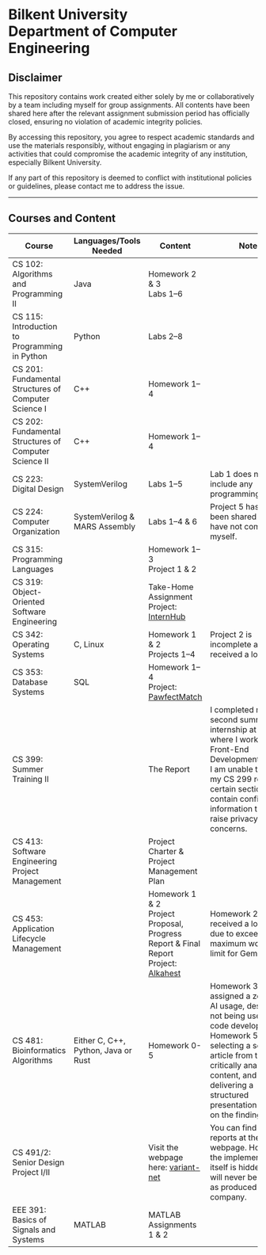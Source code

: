 # Bilkent University<br/>Department of Computer Engineering

## Disclaimer

This repository contains work created either solely by me or collaboratively by a team including myself for group assignments.
All contents have been shared here after the relevant assignment submission period has officially closed, ensuring no violation of academic integrity policies.

By accessing this repository, you agree to respect academic standards and use the materials responsibly, without engaging in plagiarism or any activities that could compromise the academic integrity of any institution, especially Bilkent University.

If any part of this repository is deemed to conflict with institutional policies or guidelines, please contact me to address the issue.

---

## Courses and Content

| **Course**                                             | **Languages/Tools Needed**          | **Content**                                                                                                                           | **Notes**                                                                                           |
|--------------------------------------------------------|-------------------------------------|---------------------------------------------------------------------------------------------------------------------------------------|-----------------------------------------------------------------------------------------------------|
| CS 102: Algorithms and Programming II                  | Java                                | Homework 2 & 3<br>Labs 1–6                                                                                                            |                                                                                                     |
| CS 115: Introduction to Programming in Python          | Python                              | Labs 2–8                                                                                                                              |                                                                                                     |
| CS 201: Fundamental Structures of Computer Science I   | C++                                 | Homework 1–4                                                                                                                          |                                                                                                     |
| CS 202: Fundamental Structures of Computer Science II  | C++                                 | Homework 1–4                                                                                                                          |                                                                                                     |
| CS 223: Digital Design                                 | SystemVerilog                       | Labs 1–5                                                                                                                              | Lab 1 does not include any programming/coding.                                                      |
| CS 224: Computer Organization                          | SystemVerilog & MARS Assembly       | Labs 1–4 & 6                                                                                                                          | Project 5 has not been shared as I have not completed it myself.                                    |
| CS 315: Programming Languages                          |                                     | Homework 1–3<br>Project 1 & 2                                                                                                         |                                                                                                     |
| CS 319: Object-Oriented Software Engineering           |                                     | Take-Home Assignment<br>Project: [InternHub](https://github.com/Tuna-Onguner/InternHub)                                               |                                                                                                     |
| CS 342: Operating Systems                              | C, Linux                            | Homework 1 & 2<br>Projects 1–4                                                                                                         | Project 2 is incomplete and received a low grade.                                       |
| CS 353: Database Systems                               | SQL                                 | Homework 1–4<br>Project: [PawfectMatch](https://github.com/Tuna-Onguner/PawfectMatch)                                                 |                                                                                                     |
| CS 399: Summer Training II                               |                               | The Report                                               | I completed my second summer internship at Jatform, where I worked as a Front-End Development Intern.<br>I am unable to share my CS 299 report, as certain sections contain confidential information that may raise privacy concerns.                                                                                                   |
| CS 413: Software Engineering Project Management        |                                     | Project Charter & Project Management Plan                                                                                             |                                                                                                     |
| CS 453: Application Lifecycle Management               |                                     | Homework 1 & 2<br>Project Proposal, Progress Report & Final Report<br>Project: [Alkahest](https://github.com/Tuna-Onguner/Alkahest)   | Homework 2 received a low grade due to exceeding the maximum word input limit for Gemini AI.        |
| CS 481: Bioinformatics Algorithms                      | Either C, C++, Python, Java or Rust | Homework 0-5                                                                                                                     | Homework 3 was assigned a zero for AI usage, despite AI not being used in the code development.<br>Homework 5 involves selecting a scholarly article from the field, critically analyzing its content, and delivering a structured presentation based on the findings. |
| CS 491/2: Senior Design Project I/II                   |                                     | Visit the webpage here: [variant-net](https://variant-net.seniorprojects.bilkent.edu.tr)                                              | You can find the reports at the webpage. However, the implementation itself is hidden and will never be shared as produced for a  company.             |
| EEE 391: Basics of Signals and Systems                 | MATLAB                              | MATLAB Assignments 1 & 2                                                                                                              |                                                                                                     |  
